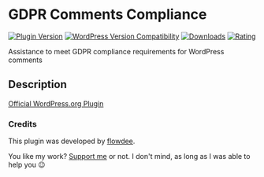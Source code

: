 # GDPR Comments Compliance
[![Plugin Version](https://img.shields.io/wordpress/plugin/v/gdpr-comments.svg)](https://wordpress.org/plugins/gdpr-comments/) [![WordPress Version Compatibility](https://img.shields.io/wordpress/v/gdpr-comments.svg)](https://wordpress.org/plugins/gdpr-comments/) [![Downloads](https://img.shields.io/wordpress/plugin/dt/gdpr-comments.svg)](https://wordpress.org/plugins/gdpr-comments/) [![Rating](https://img.shields.io/wordpress/plugin/r/gdpr-comments.svg)](https://wordpress.org/plugins/gdpr-comments/)

Assistance to meet GDPR compliance requirements for WordPress comments

## Description

[Official WordPress.org Plugin](https://wordpress.org/plugins/gdpr-comments/)

### Credits

This plugin was developed by [flowdee](http://flowdee.de/). 

You like my work? [Support me](https://donate.flowdee.de/) or not. I don't mind, as long as I was able to help you :wink:
